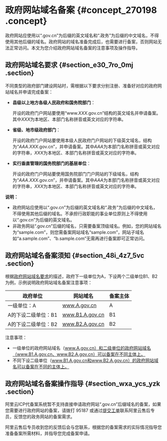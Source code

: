 # 政府网站域名备案 {#concept_270198 .concept}

政府网站应使用以“.gov.cn”为后缀的英文域名和“.政务”为后缀的中文域名，不得使用其他后缀的域名。政府网站的域名准备完成后，也需要进行备案，否则网站无法正常访问。本文为您介绍政府网站域名备案的注意事项及操作指导。

## 政府网站域名要求 {#section_e30_7ro_0mj .section}

不同类型的政府部门建设网站时，需根据以下要求分别注册、准备好对应的政府网站域名并申请完成备案：

-   **县级以上地方各级人民政府和国务院部门**：

    开设的政府门户网站要使用“www.*XXX*.gov.cn”结构的英文域名并申请备案。其中*XXX*为本地区、本部门名称拼音或英文对应的字符串。

-   **省级、地市级政府部门**：

    开设的政府门户网站要使用本级人民政府门户网站的下级英文域名，结构为“*AAA*.*XXX*.gov.cn”，并申请备案。其中*AAA*为本部门名称拼音或英文对应的字符串，*XXX*为本地区、本部门名称拼音或英文对应的字符串。

-   **实行垂直管理的国务院部门的基层单位**：

    开设的政府门户网站要使用国务院部门门户网站的下级域名，结构为“*AAA*.*XXX*.gov.cn”，并申请备案。其中*AAA*为本部门名称拼音或英文对应的字符串，*XXX*为本地区、本部门名称拼音或英文对应的字符串。


**说明：** 

-   政府网站应使用以“.gov.cn”为后缀的英文域名和“.政务”为后缀的中文域名，不得使用其他后缀的域名。不承担行政职能的事业单位原则上不得使用以“.gov.cn”为后缀的英文域名。
-   非政务网站“.gov.cn”后缀的域名，只需要备案顶级域名。例如，您的网站域名为“sample.com”，则您需备案网站域名“sample.com”，网站子域名如“a.sample.com”、“b.sample.com”无需再进行备案即可正常访问。

## 政府网站域名备案须知 {#section_48i_4z7_5vc .section}

根据[政府网站域名要求](#section_e30_7ro_0mj)的描述，政府下一级单位为A，下设两个二级单位B1、B2为例，示例说明政府网站域名备案注意事项：

|政府单位|网站域名|备案主体|
|----|----|----|
|一级单位：A|www.A.gov.cn|A|
|A的下设二级单位：B1|www.B1.A.gov.cn|B1|
|A的下设二级单位：B2|www.B2.A.gov.cn|B2|

注意事项：

-   一级单位的政府网站域名（www.A.gov.cn）和二级单位的政府网站域名（www.B1.A.gov.cn、www.B2.A.gov.cn）可以备案在不同主体上。
-   不同下设二级单位（www.B1.A.gov.cn和www.B2.A.gov.cn）的政府网站域名可以备案在不同的主体上。

## 政府网站域名备案操作指导 {#section_wxa_ycs_yzk .section}

阿里云ICP代备案系统暂不支持直接申请政府网站“.gov.cn”后缀域名的备案，如果您需要进行政府网站的备案，请拨打 95187 或通过[提交工单](https://selfservice.console.aliyun.com/ticket/createIndex)联系阿里云售后专员，反馈您的政务网站的备案需求。

阿里云售后专员收到您的反馈后会与您联系，根据您的备案需求的实际情况指导您准备备案所需材料，并指导您完成备案申请。

